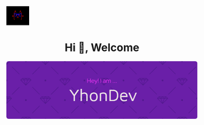 <div>
  <img src="/giphy/cat-flow.webp" width="60" height="50">
  <h1 align="center", font-size:4rem>Hi 👋, Welcome</h1>


<p align="center">
  <img src="/img/banner/github-header-image.png"/>
</p>
<br>

</div>




<!--
**YhonDev/YhonDev** is a ✨ _special_ ✨ repository because its `README.md` (this file) appears on your GitHub profile.

Here are some ideas to get you started:

- 🔭 I’m currently working on ...
- 🌱 I’m currently learning ...
- 👯 I’m looking to collaborate on ...
- 🤔 I’m looking for help with ...
- 💬 Ask me about ...
- 📫 How to reach me: ...
- 😄 Pronouns: ...
- ⚡ Fun fact: ...
-->
